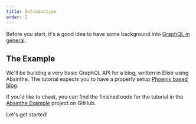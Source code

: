 ```yaml
---
title: Introduction
order: 1
---
```


Before you start, it's a good idea to have some background into [GraphQL in general](/learning-graphql).

## The Example

We'll be building a very basic GraphQL API for a blog, written in Elixir using
Absinthe. The tutorial expects you to have a properly setup [Phoenix based blog](http://www.phoenixframework.org/).

<p class="notice">
  If you'd like to cheat, you can find the finished code for the tutorial
  in the <a href="https://github.com/absinthe-graphql/absinthe_example">Absinthe Example</a>
  project on GitHub.
</p>


Let's get started!
